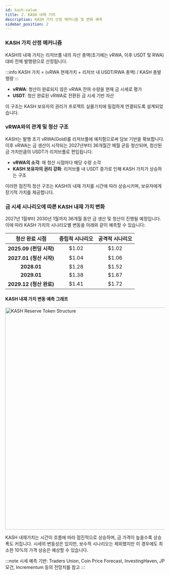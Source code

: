 ```yaml
---
id: kash-value
title: 2. KASH 내재 가치
description: KASH 가치 산정 메커니즘 및 변화 예측
sidebar_position: 2
---
```


### KASH 가치 산정 메커니즘

KASH의 내재 가치는 리저브풀 내의 자산 총액(초기에는 vRWA, 이후 USDT 및 RWA) 대비 전체 발행량으로 산정됩니다.

:::info
KASH 가치 = (vRWA 현재가치 + 리저브 내 USDT/RWA 총액) / KASH 총발행량
:::
<!-- <aside>
💡 KASH 가치 = (vRWA 현재가치 + 리저브 내 USDT/RWA 총액) / KASH 총발행량
</aside>
``` -->

- **vRWA**: 청산이 완료되지 않은 vRWA 잔여 수량을 현재 금 시세로 평가
- **USDT**: 청산 완료된 vRWA로 전환된 금 시세 기반 자산

이 구조는 KASH 보유자의 권리가 프로젝트 실물가치에 밀접하게 연결되도록 설계되었습니다.

### vRWA와의 관계 및 청산 구조

KASH는 발행 초기 vRWA(Gold)를 리저브풀에 예치함으로써 담보 기반을 확보합니다. 이후 vRWA는 금 생산이 시작되는 2027년부터 36개월간 매월 균등 청산되며, 청산된 금 가치만큼의 USDT가 리저브풀로 편입됩니다.

- **vRWA의 소각**: 매 청산 시점마다 해당 수량 소각
- **KASH 보유자의 권리 강화**: 리저브풀 내 USDT 증가로 인해 KASH 가치가 상승하는 구조

이러한 점진적 청산 구조는 KASH의 내재 가치를 시간에 따라 상승시키며, 보유자에게 장기적 가치를 제공합니다.

### 금 시세 시나리오에 따른 KASH 내재 가치 변화

2027년 1월부터 2030년 1월까지 36개월 동안 금 생산 및 청산이 진행될 예정입니다. 이에 따라 KASH 가치의 시나리오별 변동을 아래와 같이 예측할 수 있습니다:

| **청산 완료 시점** |	**중립적 시나리오** | **공격적 시나리오** |
| :---: | :---: | :---: |
| **2025.09 (펀딩 시작)** | $1.02 | $1.02 |
| **2027.01 (청산 시작)** | $1.04 |$1.06 |
| **2028.01** | $1.28 | $1.52 |
| **2029.01** |$1.38 | $1.67 |
| **2029.12 (청산 완료)** | $1.41 | $1.72 |

#### KASH 내재 가치 변동 예측 그래프

<img src="/img/kash_intrinsic_value.png" alt="KASH Reserve Token Structure" width="700"/>

KASH 내재가치는 시간이 흐름에 따라 점진적으로 상승하며, 금 가격이 높을수록 상승폭도 커집니다. 시세의 변동성은 있지만, 보수적 시나리오는 제외했지만 이 경우에도 최소한 10%의 가격 상승은 예상할 수 있습니다.

:::note
시세 예측 기반: Traders Union, Coin Price Forecast, InvestingHaven, JP모건, Incrementum 등의 전망치를 참고
:::
